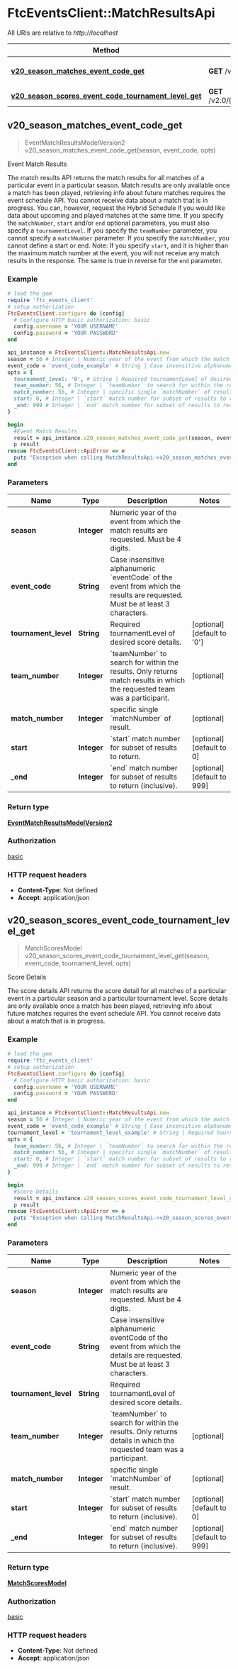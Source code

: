 # FtcEventsClient::MatchResultsApi

All URIs are relative to *http://localhost*

Method | HTTP request | Description
------------- | ------------- | -------------
[**v20_season_matches_event_code_get**](MatchResultsApi.md#v20_season_matches_event_code_get) | **GET** /v2.0/{season}/matches/{eventCode} | Event Match Results
[**v20_season_scores_event_code_tournament_level_get**](MatchResultsApi.md#v20_season_scores_event_code_tournament_level_get) | **GET** /v2.0/{season}/scores/{eventCode}/{tournamentLevel} | Score Details



## v20_season_matches_event_code_get

> EventMatchResultsModelVersion2 v20_season_matches_event_code_get(season, event_code, opts)

Event Match Results

The match results API returns the match results for all matches of a particular event in a particular season. Match results are only available once a match has been played, retrieving info about future matches requires the event schedule API. You cannot receive data about a match that is in progress. You can, however, request the Hybrid Schedule if you would like data about upcoming and played matches at the same time.   If you specify the `matchNumber`, `start` and/or `end` optional parameters, you must also specify a `tournamentLevel`. If you specify the `teamNumber` parameter, you cannot specify a `matchNumber` parameter. If you specify the `matchNumber`, you cannot define a start or end.   Note: If you specify `start`, and it is higher than the maximum match number at the event, you will not receive any match results in the response. The same is true in reverse for the `end` parameter.

### Example

```ruby
# load the gem
require 'ftc_events_client'
# setup authorization
FtcEventsClient.configure do |config|
  # Configure HTTP basic authorization: basic
  config.username = 'YOUR USERNAME'
  config.password = 'YOUR PASSWORD'
end

api_instance = FtcEventsClient::MatchResultsApi.new
season = 56 # Integer | Numeric year of the event from which the match results are requested. Must be 4 digits.
event_code = 'event_code_example' # String | Case insensitive alphanumeric `eventCode` of the event from which the results are requested. Must be at least 3 characters.
opts = {
  tournament_level: '0', # String | Required tournamentLevel of desired score details.
  team_number: 56, # Integer | `teamNumber` to search for within the results. Only returns match results in which the requested team was a participant.
  match_number: 56, # Integer | specific single `matchNumber` of result.
  start: 0, # Integer | `start` match number for subset of results to return.
  _end: 999 # Integer | `end` match number for subset of results to return (inclusive).
}

begin
  #Event Match Results
  result = api_instance.v20_season_matches_event_code_get(season, event_code, opts)
  p result
rescue FtcEventsClient::ApiError => e
  puts "Exception when calling MatchResultsApi->v20_season_matches_event_code_get: #{e}"
end
```

### Parameters


Name | Type | Description  | Notes
------------- | ------------- | ------------- | -------------
 **season** | **Integer**| Numeric year of the event from which the match results are requested. Must be 4 digits. | 
 **event_code** | **String**| Case insensitive alphanumeric &#x60;eventCode&#x60; of the event from which the results are requested. Must be at least 3 characters. | 
 **tournament_level** | **String**| Required tournamentLevel of desired score details. | [optional] [default to &#39;0&#39;]
 **team_number** | **Integer**| &#x60;teamNumber&#x60; to search for within the results. Only returns match results in which the requested team was a participant. | [optional] 
 **match_number** | **Integer**| specific single &#x60;matchNumber&#x60; of result. | [optional] 
 **start** | **Integer**| &#x60;start&#x60; match number for subset of results to return. | [optional] [default to 0]
 **_end** | **Integer**| &#x60;end&#x60; match number for subset of results to return (inclusive). | [optional] [default to 999]

### Return type

[**EventMatchResultsModelVersion2**](EventMatchResultsModelVersion2.md)

### Authorization

[basic](../README.md#basic)

### HTTP request headers

- **Content-Type**: Not defined
- **Accept**: application/json


## v20_season_scores_event_code_tournament_level_get

> MatchScoresModel v20_season_scores_event_code_tournament_level_get(season, event_code, tournament_level, opts)

Score Details

The score details API returns the score detail for all matches of a particular event in a particular season and a particular tournament level. Score details are only available once a match has been played, retrieving info about future matches requires the event schedule API. You cannot receive data about a match that is in progress.

### Example

```ruby
# load the gem
require 'ftc_events_client'
# setup authorization
FtcEventsClient.configure do |config|
  # Configure HTTP basic authorization: basic
  config.username = 'YOUR USERNAME'
  config.password = 'YOUR PASSWORD'
end

api_instance = FtcEventsClient::MatchResultsApi.new
season = 56 # Integer | Numeric year of the event from which the match results are requested. Must be 4 digits.
event_code = 'event_code_example' # String | Case insensitive alphanumeric eventCode of the event from which the details are requested. Must be at least 3 characters.
tournament_level = 'tournament_level_example' # String | Required tournamentLevel of desired score details.
opts = {
  team_number: 56, # Integer | `teamNumber` to search for within the results. Only returns details in which the requested team was a participant.
  match_number: 56, # Integer | specific single `matchNumber` of result.
  start: 0, # Integer | `start` match number for subset of results to return (inclusive).
  _end: 999 # Integer | `end` match number for subset of results to return (inclusive).
}

begin
  #Score Details
  result = api_instance.v20_season_scores_event_code_tournament_level_get(season, event_code, tournament_level, opts)
  p result
rescue FtcEventsClient::ApiError => e
  puts "Exception when calling MatchResultsApi->v20_season_scores_event_code_tournament_level_get: #{e}"
end
```

### Parameters


Name | Type | Description  | Notes
------------- | ------------- | ------------- | -------------
 **season** | **Integer**| Numeric year of the event from which the match results are requested. Must be 4 digits. | 
 **event_code** | **String**| Case insensitive alphanumeric eventCode of the event from which the details are requested. Must be at least 3 characters. | 
 **tournament_level** | **String**| Required tournamentLevel of desired score details. | 
 **team_number** | **Integer**| &#x60;teamNumber&#x60; to search for within the results. Only returns details in which the requested team was a participant. | [optional] 
 **match_number** | **Integer**| specific single &#x60;matchNumber&#x60; of result. | [optional] 
 **start** | **Integer**| &#x60;start&#x60; match number for subset of results to return (inclusive). | [optional] [default to 0]
 **_end** | **Integer**| &#x60;end&#x60; match number for subset of results to return (inclusive). | [optional] [default to 999]

### Return type

[**MatchScoresModel**](MatchScoresModel.md)

### Authorization

[basic](../README.md#basic)

### HTTP request headers

- **Content-Type**: Not defined
- **Accept**: application/json

